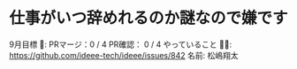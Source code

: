 # 仕事がいつ辞めれるのか謎なので嫌です

9月目標 🚀: PRマージ：0 / 4
PR確認： 0 / 4
やっていること 🏃‍♂️: https://github.com/ideee-tech/ideee/issues/842
名前: 松嶋翔太